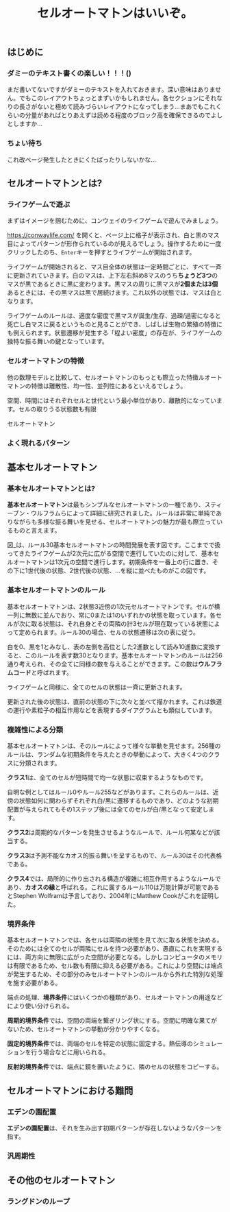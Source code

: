 <header>

# セルオートマトンはいいぞ。
<div class="author"ctes091x></div>

</header>

<main class="two-column">

## はじめに
### ダミーのテキスト書くの楽しい！！！()
まだ書いてないですがダミーのテキストを入れておきます。深い意味はありません。でもこのレイアウトちょっとまずいかもしれません。各セクションにそれなりの長さがないと極めて読みづらいレイアウトになってしまう…まあでもこれくらいの分量があればとりあえずは読める程度のブロック高を確保できるのでよしとしますか…

### ちょい待ち
これ改ページ発生したときにくたばったりしないかな…

## セルオートマトンとは?
### ライフゲームで遊ぶ
まずはイメージを掴むために、コンウェイのライフゲームで遊んでみましょう。

https://conwaylife.com/ を開くと、ページ上に格子が表示され、白と黒のマス目によってパターンが形作られているのが見えるでしょう。操作するために一度クリックしたのち、`Enter`キーを押すとライフゲームが開始されます。

ライフゲームが開始されると、マス目全体の状態は一定時間ごとに、すべて一斉に更新されていきます。白のマスは、上下左右斜め8マスのうち**ちょうど3つ**のマスが黒であるときに黒に変わります。黒マスの周りに黒マスが**2個または3個**あるときには、その黒マスは黒で居続けます。これ以外の状態では、マスは白となります。

ライフゲームのルールは、適度な密度で黒マスが誕生/生存、過疎/過密になると死亡し白マスに戻るというものと見ることができ、しばしば生物の繁殖の特徴にも例えられます。状態遷移が発生する「程よい密度」の存在が、ライフゲームの独特な振る舞いの鍵となっています。

### セルオートマトンの特徴
他の数理モデルと比較して、セルオートマトンのもっとも際立った特徴ルオートマトンの特徴は離散性、均一性、並列性にあるといえるでしょう。

空間、時間にはそれぞれセルと世代という最小単位があり、離散的になっています。セルの取りうる状態数も有限

セルオートマトン

### よく現れるパターン

## 基本セルオートマトン

### 基本セルオートマトンとは?

**基本セルオートマトン**は最もシンプルなセルオートマトンの一種であり、スティーブン・ウルフラムらによって詳細に研究されました。ルールは非常に単純でありながらも多様な振る舞いを見せる、セルオートマトンの魅力が最も際立っているものと言えます。

<!-- ![ルール30基本セルオートマトンの時間発展](https://upload.wikimedia.org/wikipedia/commons/a/aa/Rule30-256-rows.png) -->

図_は、ルール30基本セルオートマトンの時間発展を表す図です。ここまでで扱ってきたライフゲームが2次元に広がる空間で進行していたのに対して、基本セルオートマトンは1次元の空間で進行します。初期条件を一番上の行に置き、その下に1世代後の状態、2世代後の状態、…を縦に並べたものがこの図です。

### 基本セルオートマトンのルール
基本セルオートマトンは、2状態3近傍の1次元セルオートマトンです。セルが横一列に無数に並んでおり、常に0または1のいずれかの状態を取っています。各セルが次に取る状態は、それ自身とその両隣の計3セルが現在取っている状態によって定められます。ルール30の場合、セルの状態遷移は次の表に従う。

<!-- 表を入れる -->

白を0、黒を1とみなし、表の左側を高位とした2進数として読み10進数に変換すると、このルールを表す数30となります。基本セルオートマトンのルールは256通り考えられ、その全てに同様の数を与えることができます。この数は**ウルフラムコード**と呼ばれます。

ライフゲームと同様に、全てのセルの状態は一斉に更新されます。

更新された後の状態は、直前の状態の下に次々と並べて描かれます。これは鉄道の運行や素粒子の相互作用などを表現するダイアグラムとも類似しています。

### 複雑性による分類
基本セルオートマトンは、そのルールによって様々な挙動を見せます。256種のルールは、ランダムな初期条件を与えたときの挙動によって、大きく4つのクラスに分類されます。

**クラス1**は、全てのセルが短時間で均一な状態に収束するようなものです。

自明な例としてはルール0やルール255などがあります。これらのルールは、近傍の状態如何に関わらずそれぞれ白/黒に遷移するものであり、どのような初期配置が与えられてもその1ステップ後には全てのセルが白/黒となって安定します。

<!-- 図を挿入 -->

**クラス2**は周期的なパターンを発生させるようなルールで、ルール何某などが該当する。

<!-- 図を挿入 -->

**クラス3**は予測不能なカオス的振る舞いを呈するもので、ルール30はその代表格である。

<!-- 図を挿入 -->

**クラス4**では、局所的に作り出される構造が複雑に相互作用するようなルールであり、**カオスの縁**と呼ばれる。これに属するルール110は万能計算が可能であるとStephen Wolframは予言しており、2004年にMatthew Cookがこれを証明した。

<!-- 図を挿入 -->

### 境界条件
基本セルオートマトンでは、各セルは両隣の状態を見て次に取る状態を決める。そのためには全てのセルが両隣にセルを持つ必要があり、愚直にこれを実現するには、両方向に無限に広がった空間が必要となる。しかしコンピュータのメモリは有限であるため、セル数も有限に抑える必要がある。これにより空間には端点が発生するため、その部分のみセルオートマトンのルールから外れた特別な処理を施す必要がある。

端点の処理、**境界条件**にはいくつかの種類があり、セルオートマトンの用途などにより使い分けられる。

**周期的境界条件**では、空間の両端を繋ぎリング状にする。空間に明確な果てがないため、セルオートマトンの挙動が分かりやすくなる。

**固定的境界条件**では、両端のセルを特定の状態に固定する。熱伝導のシミュレーションを行う場合などに用いられる。

**反射的境界条件**では、端点に鏡を置いたように、隣のセルの状態をコピーする。

## セルオートマトンにおける難問
### エデンの園配置
**エデンの園配置**は、それを生み出す初期パターンが存在しないようなパターンを指す。

### 汎周期性


## その他のセルオートマトン
### ラングドンのループ

</main>
